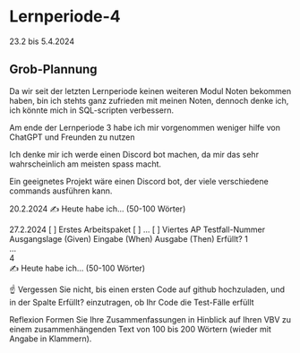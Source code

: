 # Lernperiode-4
23.2 bis 5.4.2024

## Grob-Plannung
Da wir seit der letzten Lernperiode keinen weiteren Modul Noten bekommen haben, bin ich stehts ganz zufrieden mit meinen Noten, dennoch denke ich, ich könnte mich in SQL-scripten verbessern.

Am ende der Lernperiode 3 habe ich mir vorgenommen weniger hilfe von ChatGPT und Freunden zu nutzen

Ich denke mir ich werde einen Discord bot machen, da mir das sehr wahrscheinlich am meisten spass macht.

Ein geeignetes Projekt wäre einen Discord bot, der viele verschiedene commands ausführen kann.


20.2.2024
✍️ Heute habe ich... (50-100 Wörter)

27.2.2024
[ ] Erstes Arbeitspaket
[ ] ...
[ ] Viertes AP
Testfall-Nummer	Ausgangslage (Given)	Eingabe (When)	Ausgabe (Then)	Erfüllt?
1				
...				
4				
✍️ Heute habe ich... (50-100 Wörter)

☝️ Vergessen Sie nicht, bis einen ersten Code auf github hochzuladen, und in der Spalte Erfüllt? einzutragen, ob Ihr Code die Test-Fälle erfüllt

Reflexion
Formen Sie Ihre Zusammenfassungen in Hinblick auf Ihren VBV zu einem zusammenhängenden Text von 100 bis 200 Wörtern (wieder mit Angabe in Klammern).
